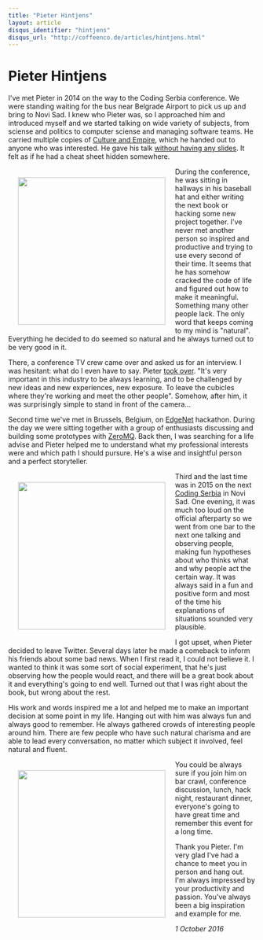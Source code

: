 ```yaml
---
title: "Pieter Hintjens"
layout: article
disqus_identifier: "hintjens"
disqus_url: "http://coffeenco.de/articles/hintjens.html"
---
```


# Pieter Hintjens

I've met Pieter in 2014 on the way to the Coding Serbia conference. We were
standing waiting for the bus near Belgrade Airport to pick us up and bring to
Novi Sad. I knew who Pieter was, so I approached him and introduced myself and
we started talking on wide variety of subjects, from sciense and politics to
computer sciense and managing software teams. He carried multiple copies of
[Culture and Empire](https://www.amazon.com/dp/B00GF48Z4S), which he handed out to anyone who was interested. He gave
his talk [without having any slides](https://www.youtube.com/watch?v=xFVDNTXIC_Y). It felt as if he had a cheat sheet hidden
somewhere.

<img src="https://instagram.ftxl1-1.fna.fbcdn.net/t51.2885-15/e15/10727597_1548543195381630_1210911155_n.jpg?ig_cache_key=ODI3NDgxMDQwMTM0MzE5OTI0.2" align="left" style="margin: 20px; width: 300px;" />

During the conference, he was sitting in hallways in his baseball hat and either
writing the next book or hacking some new project together. I've never met
another person so inspired and productive and trying to use every second of
their time. It seems that he has somehow cracked the code of life and figured
out how to make it meaningful. Something many other people lack. The only word
that keeps coming to my mind is "natural". Everything he decided to do seemed so
natural and he always turned out to be very good in it.

There, a conference TV crew came over and asked us for an interview. I was hesitant:
what do I even have to say. Pieter [took over](https://youtu.be/ptrdQgkWZWQ?t=92).
"It's very important in this industry to be always learning, and to be challenged
by new ideas and new experiences, new exposure. To leave the cubicles where they're
working and meet the other people". Somehow, after him, it was surprisingly
simple to stand in front of the camera...

Second time we've met in Brussels, Belgium, on [EdgeNet](http://hintjens.com/blog:76) hackathon. During the day
we were sitting together with a group of enthusiasts discussing and building
some prototypes with [ZeroMQ](http://zeromq.org/). Back then, I was searching
for a life advise and Pieter helped me to understand what my professional
interests were and which path I should pursure. He's a wise and insightful
person and a perfect storyteller.

<img src="https://instagram.ftxl1-1.fna.fbcdn.net/t51.2885-15/e15/10693376_276089942587224_702118743_n.jpg?ig_cache_key=ODI3NDc5MzIyNTgzNjA5MDkz.2" align="left" style="margin: 20px; width: 300px;" />

Third and the last time was in 2015 on the next [Coding Serbia](https://www.youtube.com/watch?v=7HECD3eLoVo) in Novi Sad. One
evening, it was much too loud on the official afterparty so we went from one bar
to the next one talking and observing people, making fun hypotheses about who
thinks what and why people act the certain way. It was always said in a fun and
positive form and most of the time his explanations of situations sounded very
plausible.

I got upset, when Pieter decided to leave Twitter. Several days later he made a
comeback to inform his friends about some bad news. When I first read it, I
could not believe it. I wanted to think it was some sort of social experiment,
that he's just observing how the people would react, and there will be a great
book about it and everything's going to end well. Turned out that I was right
about the book, but wrong about the rest.

His work and words inspired me a lot and helped me to make an important decision
at some point in my life. Hanging out with him was always fun and always good to
remember. He always gathered crowds of interesting people around him. There are
few people who have such natural charisma and are able to lead every
conversation, no matter which subject it involved, feel natural and fluent.

<img src="https://dl.dropboxusercontent.com/u/2516311/IMG_5301.JPG" align="left" style="margin: 20px; width: 300px;"/>

You could be always sure if you join him on bar crawl, conference discussion,
lunch, hack night, restaurant dinner, everyone's going to have great time and
remember this event for a long time.

Thank you Pieter. I'm very glad I've had a chance to meet you in person and hang
out. I'm always impressed by your productivity and passion. You've always been
a big inspiration and example for me.

_1 October 2016_

<br />
<br />
<br />
<br />
<br />
<br />

